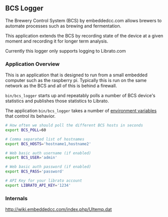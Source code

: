 ## BCS Logger

The Brewery Control System (BCS) by embeddedcc.com allows brewers to automate processes such as brewing and fermentation.

This application extends the BCS by recording state of the device at a given moment and recording it for longer term analysis.

Currently this logger only supports logging to Librato.com

### Application Overview

This is an application that is designed to run from a small embedded computer such as the raspberry pi. Typically this is run on the same network as the BCS and all of this is behind a firewall.

`bin/bcs_logger` starts up and repeatably polls a number of BCS device's statistics and publishes those statistics to Librato.

The application `bin/bcs_logger` takes a number of [environment variables](http://12factor.net/config) that control its behavior.

```sh
# How often we should poll the different BCS hosts in seconds
export BCS_POLL=60

# Comma separated list of hostnames
export BCS_HOSTS='hostname1,hostname2'

# Web basic auth username (if enabled)
export BCS_USER='admin'

# Web basic auth password (if enabled)
export BCS_PASS='password'

# API Key for your librato account
export LIBRATO_API_KEY='1234'
```

### Internals

http://wiki.embeddedcc.com/index.php/Ultemp.dat

